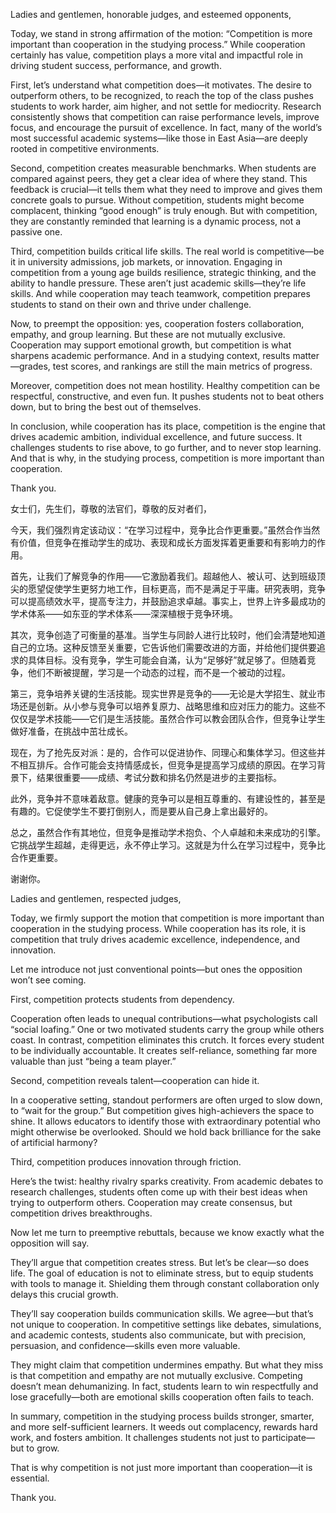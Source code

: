 Ladies and gentlemen, honorable judges, and esteemed opponents,
  
Today, we stand in strong affirmation of the motion: “Competition is more important than cooperation in the studying process.” While cooperation certainly has value, competition plays a more vital and impactful role in driving student success, performance, and growth.

First, let’s understand what competition does—it motivates. The desire to outperform others, to be recognized, to reach the top of the class pushes students to work harder, aim higher, and not settle for mediocrity. Research consistently shows that competition can raise performance levels, improve focus, and encourage the pursuit of excellence. In fact, many of the world’s most successful academic systems—like those in East Asia—are deeply rooted in competitive environments.

Second, competition creates measurable benchmarks. When students are compared against peers, they get a clear idea of where they stand. This feedback is crucial—it tells them what they need to improve and gives them concrete goals to pursue. Without competition, students might become complacent, thinking “good enough” is truly enough. But with competition, they are constantly reminded that learning is a dynamic process, not a passive one.

Third, competition builds critical life skills. The real world is competitive—be it in university admissions, job markets, or innovation. Engaging in competition from a young age builds resilience, strategic thinking, and the ability to handle pressure. These aren’t just academic skills—they’re life skills. And while cooperation may teach teamwork, competition prepares students to stand on their own and thrive under challenge.

Now, to preempt the opposition: yes, cooperation fosters collaboration, empathy, and group learning. But these are not mutually exclusive. Cooperation may support emotional growth, but competition is what sharpens academic performance. And in a studying context, results matter—grades, test scores, and rankings are still the main metrics of progress.

Moreover, competition does not mean hostility. Healthy competition can be respectful, constructive, and even fun. It pushes students not to beat others down, but to bring the best out of themselves.

In conclusion, while cooperation has its place, competition is the engine that drives academic ambition, individual excellence, and future success. It challenges students to rise above, to go further, and to never stop learning. And that is why, in the studying process, competition is more important than cooperation.

Thank you.

女士们，先生们，尊敬的法官们，尊敬的反对者们，

今天，我们强烈肯定该动议：“在学习过程中，竞争比合作更重要。”虽然合作当然有价值，但竞争在推动学生的成功、表现和成长方面发挥着更重要和有影响力的作用。

首先，让我们了解竞争的作用——它激励着我们。超越他人、被认可、达到班级顶尖的愿望促使学生更努力地工作，目标更高，而不是满足于平庸。研究表明，竞争可以提高绩效水平，提高专注力，并鼓励追求卓越。事实上，世界上许多最成功的学术体系——如东亚的学术体系——深深植根于竞争环境。

其次，竞争创造了可衡量的基准。当学生与同龄人进行比较时，他们会清楚地知道自己的立场。这种反馈至关重要，它告诉他们需要改进的方面，并给他们提供要追求的具体目标。没有竞争，学生可能会自滿，认为“足够好”就足够了。但随着竞争，他们不断被提醒，学习是一个动态的过程，而不是一个被动的过程。

第三，竞争培养关键的生活技能。现实世界是竞争的——无论是大学招生、就业市场还是创新。从小参与竞争可以培养复原力、战略思维和应对压力的能力。这些不仅仅是学术技能——它们是生活技能。虽然合作可以教会团队合作，但竞争让学生做好准备，在挑战中茁壮成长。

现在，为了抢先反对派：是的，合作可以促进协作、同理心和集体学习。但这些并不相互排斥。合作可能会支持情感成长，但竞争是提高学习成绩的原因。在学习背景下，结果很重要——成绩、考试分数和排名仍然是进步的主要指标。

此外，竞争并不意味着敌意。健康的竞争可以是相互尊重的、有建设性的，甚至是有趣的。它促使学生不要打倒别人，而是要从自己身上拿出最好的。

总之，虽然合作有其地位，但竞争是推动学术抱负、个人卓越和未来成功的引擎。它挑战学生超越，走得更远，永不停止学习。这就是为什么在学习过程中，竞争比合作更重要。

谢谢你。

Ladies and gentlemen, respected judges, 

Today, we firmly support the motion that competition is more important than cooperation in the studying process. While cooperation has its role, it is competition that truly drives academic excellence, independence, and innovation. 

Let me introduce not just conventional points—but ones the opposition won’t see coming. 

First, competition protects students from dependency.

Cooperation often leads to unequal contributions—what psychologists call “social loafing.” One or two motivated students carry the group while others coast. In contrast, competition eliminates this crutch. It forces every student to be individually accountable. It creates self-reliance, something far more valuable than just “being a team player.” 

Second, competition reveals talent—cooperation can hide it.

In a cooperative setting, standout performers are often urged to slow down, to “wait for the group.” But competition gives high-achievers the space to shine. It allows educators to identify those with extraordinary potential who might otherwise be overlooked. Should we hold back brilliance for the sake of artificial harmony? 

Third, competition produces innovation through friction.

Here’s the twist: healthy rivalry sparks creativity. From academic debates to research challenges, students often come up with their best ideas when trying to outperform others. Cooperation may create consensus, but competition drives breakthroughs. 

Now let me turn to preemptive rebuttals, because we know exactly what the opposition will say. 

They’ll argue that competition creates stress. But let’s be clear—so does life. The goal of education is not to eliminate stress, but to equip students with tools to manage it. Shielding them through constant collaboration only delays this crucial growth. 

They’ll say cooperation builds communication skills. We agree—but that’s not unique to cooperation. In competitive settings like debates, simulations, and academic contests, students also communicate, but with precision, persuasion, and confidence—skills even more valuable. 

They might claim that competition undermines empathy. But what they miss is that competition and empathy are not mutually exclusive. Competing doesn’t mean dehumanizing. In fact, students learn to win respectfully and lose gracefully—both are emotional skills cooperation often fails to teach. 

In summary, competition in the studying process builds stronger, smarter, and more self-sufficient learners. It weeds out complacency, rewards hard work, and fosters ambition. It challenges students not just to participate—but to grow. 

That is why competition is not just more important than cooperation—it is essential. 

Thank you.
